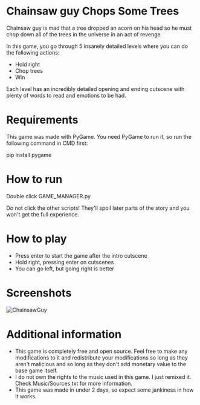 # Chainsaw guy Chops Some Trees
Chainsaw guy is mad that a tree dropped an acorn on his head so he must chop down all of the trees in the universe in an act of revenge

In this game, you go through 5 insanely detailed levels where you can do the following actions:
- Hold right
- Chop trees
- Win

Each level has an incredibly detailed opening and ending cutscene with plenty of words to read and emotions to be had.

# Requirements
This game was made with PyGame. You need PyGame to run it, so run the following command in CMD first:

pip install pygame

# How to run
Double click GAME_MANAGER.py

Do not click the other scripts! They'll spoil later parts of the story and you won't get the full experience.

# How to play
- Press enter to start the game after the intro cutscene
- Hold right, pressing enter on cutscenes
- You can go left, but going right is better

# Screenshots

![ChainsawGuy](https://github.com/user-attachments/assets/e0049ca0-164f-4e57-826c-6cdab0e55173)

# Additional information
- This game is completely free and open source. Feel free to make any modifications to it and redistribute your modifications so long as they aren't malicious and so long as they don't add monetary value to the base game itself.
- I do not own the rights to the music used in this game. I just remixed it. Check Music/Sources.txt for more information.
- This game was made in under 2 days, so expect some jankiness in how it works.
